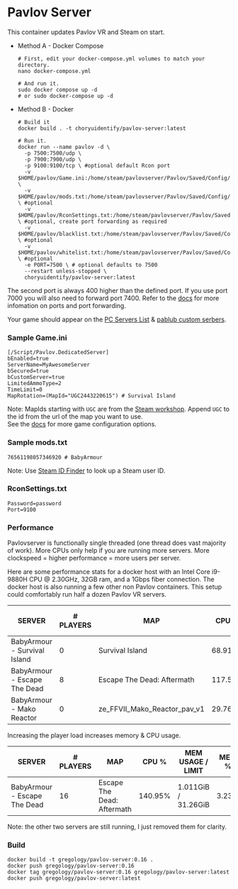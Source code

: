 # Pavlov Server

This container updates Pavlov VR and Steam on start.

- Method A - Docker Compose
  ```
  # First, edit your docker-compose.yml volumes to match your directory.
  nano docker-compose.yml
  
  # And run it.
  sudo docker compose up -d
  # or sudo docker-compose up -d
  ```

- Method B - Docker
  ```
  # Build it
  docker build . -t choryuidentify/pavlov-server:latest

  # Run it.
  docker run --name pavlov -d \
    -p 7500:7500/udp \
    -p 7900:7900/udp \
    -p 9100:9100/tcp \ #optional default Rcon port
    -v $HOME/pavlov/Game.ini:/home/steam/pavlovserver/Pavlov/Saved/Config/LinuxServer/Game.ini \
    -v $HOME/pavlov/mods.txt:/home/steam/pavlovserver/Pavlov/Saved/Config/mods.txt \ #optional
    -v $HOME/pavlov/RconSettings.txt:/home/steam/pavlovserver/Pavlov/Saved/Config/RconSettings.txt \ #optional, create port forwarding as required
    -v $HOME/pavlov/blacklist.txt:/home/steam/pavlovserver/Pavlov/Saved/Config/blacklist.txt \ #optional
    -v $HOME/pavlov/whitelist.txt:/home/steam/pavlovserver/Pavlov/Saved/Config/whitelist.txt \ #optional
    -e PORT=7500 \ # optional defaults to 7500
    --restart unless-stopped \
    choryuidentify/pavlov-server:latest
  ```

The second port is always 400 higher than the defined port. If you use port 7000 you will also need to forward port 7400. Refer to the [docs](http://wiki.pavlov-vr.com/index.php?title=Dedicated_server#Firewall.2FPort_forwarding) for more infomation on ports and port forwarding.

Your game should appear on the [PC Servers List](https://pavlovhorde.com/pcServers/) & [pablub custom serbers](https://pablub.xyz/).

### Sample Game.ini
```
[/Script/Pavlov.DedicatedServer]
bEnabled=true
ServerName=MyAwesomeServer
bSecured=true
bCustomServer=true
LimitedAmmoType=2
TimeLimit=0
MapRotation=(MapId="UGC2443220615") # Survival Island
```
Note: MapIds starting with `UGC` are from the [Steam workshop](https://steamcommunity.com/app/555160/workshop/). Append `UGC` to the id from the url of the map you want to use.  
See the [docs](http://wiki.pavlov-vr.com/index.php?title=Dedicated_server#Configuring_Game.ini) for more game configuration options.

### Sample mods.txt
```
76561198057346920 # BabyArmour
```
Note: Use [Steam ID Finder](https://www.steamidfinder.com/) to look up a Steam user ID.

### RconSettings.txt
```
Password=password
Port=9100
```

### Performance

Pavlovserver is functionally single threaded (one thread does vast majority of work). More CPUs only help if you are running more servers. More clockspeed = higher performance = more users per server.

Here are some performance stats for a docker host with an Intel Core i9-9880H CPU @ 2.30GHz, 32GB ram, and a 1Gbps fiber connection. The docker host is also running a few other non Pavlov containers. This setup could comfortably run half a dozen Pavlov VR servers.

| SERVER                       | # PLAYERS | MAP                          | CPU %   | MEM USAGE / LIMIT   | MEM % | NET I/0         | BLOCK I/0     |
|------------------------------|-----------|------------------------------|---------|---------------------|-------|-----------------|---------------|
| BabyArmour - Survival Island |         0 | Survival Island              |  68.91% | 710MiB / 31.26GiB   | 2.22% | 295MB / 50. 8MB | 223MB / 142MB |
| BabyArmour - Escape The Dead |         8 | Escape The Dead: Aftermath   | 117.59% | 916.4MiB / 31.26GiB | 2.86% | 81.4MB / 297MB  | 821MB / 142MB |
| BabyArmour - Mako Reactor    |         0 | ze_FFVII_Mako_Reactor_pav_v1 |  29.76% | 505.4MiB / 31.26GiB | 1.86% | 16.2MB / 33.7MB | 356MB / 135MB |

Increasing the player load increases memory & CPU usage.

| SERVER                       | # PLAYERS | MAP                          | CPU %   | MEM USAGE / LIMIT   | MEM % | NET I/0         | BLOCK I/0     |
|------------------------------|-----------|------------------------------|---------|---------------------|-------|-----------------|---------------|
| BabyArmour - Escape The Dead |        16 | Escape The Dead: Aftermath   | 140.95% | 1.011GiB / 31.26GiB | 3.23% | 251MB / 1.28GB  | 821MB / 142MB |

Note: the other two servers are still running, I just removed them for clarity.

### Build

```
docker build -t gregology/pavlov-server:0.16 .
docker push gregology/pavlov-server:0.16
docker tag gregology/pavlov-server:0.16 gregology/pavlov-server:latest
docker push gregology/pavlov-server:latest
```
